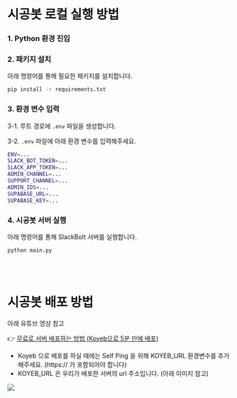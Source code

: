 # 시공봇 로컬 실행 방법

### 1. Python 환경 진입

### 2. 패키지 설치
아래 명령어를 통해 필요한 패키지를 설치합니다.
```zsh
pip install -r requirements.txt
```

### 3. 환경 변수 입력
3-1. 루트 경로에 `.env` 파일을 생성합니다.

3-2. `.env` 파일에 아래 환경 변수를 입력해주세요.
```zsh
ENV=...
SLACK_BOT_TOKEN=...
SLACK_APP_TOKEN=...
ADMIN_CHANNEL=...
SUPPORT_CHANNEL=...
ADMIN_IDS=...
SUPABASE_URL=...
SUPABASE_KEY=...
```

### 4. 시공봇 서버 실행
아래 명령어를 통해 SlackBolt 서버를 실행합니다.
```zsh
python main.py
```

<br><br>

# 시공봇 배포 방법

아래 유튜브 영상 참고

👉 [무료로 서버 배포하는 방법 (Koyeb으로 5분 만에 배포)](https://youtu.be/Rhp911TB0lo)

- Koyeb 으로 배포를 하실 때에는 Self Ping 을 위해 KOYEB_URL 환경변수를 추가해주세요. (https:// 가 포함되어야 합니다)
- KOYEB_URL 은 우리가 배포한 서버의 url 주소입니다. (아래 이미지 참고)

![](https://drive.usercontent.google.com/download?id=1O_zXUziDY5SZjMs5kS5_NhJcdERGVwIc&export=view&authuser=0)